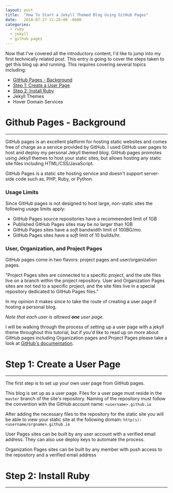 ```yaml
---
layout: post
title:  "How To Start a Jekyll Themed Blog Using GitHub Pages"
date:   2018-07-17 11:26:00 -0600
categories:
  - ruby
  - jekyll
  - github pages
---
```


Now that I've covered all the introductory content, I'd like to jump into my first technically related post. This entry is going to cover the steps taken to get this blog up and running. This requires covering several topics including:

 * [GitHub Pages - Background](#github-pages---background)
 * [Step 1: Create a User Page](#step-1-create-a-user-page)
 * [Step 2: Install Ruby](#step-2-install-ruby)
 * Jekyll Themes
 * Hover Domain Services

# Github Pages - Background #
---

GitHub pages is an excellent platform for hosting static websites and comes free of charge as a service provided by GitHub. I used GitHub user pages to host and deploy my personal Jekyll themed blog. GitHub pages promotes using Jekyll themes to host your static sites, but allows hosting any static site files including HTML/CSS/JavaScript.

GitHub Pages is a static site hosting service and doesn't support server-side code such as, PHP, Ruby, or Python.

### Usage Limits ##

Since GitHub pages is not designed to host large, non-static sites the following usage limits apply:

 * GitHub Pages source repositories have a recommended limit of 1GB
 * Published GitHub Pages sites may be no larger than 1GB
 * GitHub Pages sites have a *soft* bandwidth limit of 100BG/mo.
 * GitHub Pages sites have a *soft* limit of 10 builds/hr.

### User, Organization, and Project Pages ###

GitHub pages come in two flavors: project pages and user/organization pages.

"Project Pages sites are connected to a specific project, and the site files live on a branch within the project repository. User and Organization Pages sites are not tied to a specific project, and the site files live in a special repository dedicated to GitHub Pages files."

In my opinion it makes since to take the route of creating a user page if hosting a personal blog.  

*Note that each user is allowed **one** user page.*

I will be walking through the process of setting up a user page with a jekyll theme throughout this tutorial, but if you'd like to read up on more about GitHub pages including Organization pages and Project Pages please take a look at [GitHub's documentation](https://help.github.com/categories/github-pages-basics/).

# Step 1: Create a User Page #
---

The first step is to set up your own user page from GitHub pages.

This blog is set up as a user page. Files for a user page must reside in the `master` branch of the site's repository. Naming of the repository must follow the convention with the GitHub account name: `<username>.github.io`

After adding the necessary files to the repository for the static site you will be able to view your static site at the following domain: `http(s):<username/orgname>.github.io`

User Pages sites can be built by any user account with a verified email address. They can also use deploy keys to automate the process.

Organization Pages sites can be built by any member with push access to the repository and a verified email address


# Step 2: Install Ruby #
---
